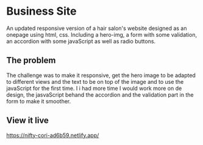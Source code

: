 # Business Site

An updated responsive version of a hair salon's website designed as an onepage using html, css. Including a hero-img, a form with some validation, an accordion with some javaScript as well as radio buttons.

## The problem
The challenge was to make it responsive, get the hero image to be adapted to different views and the text to be on top of the image and to use the javaScript for the first time. I i had more time I would work more on de design, the jasvaScript behand the accordion and the validation part in the form to make it smoother.

## View it live
https://nifty-cori-ad6b59.netlify.app/
